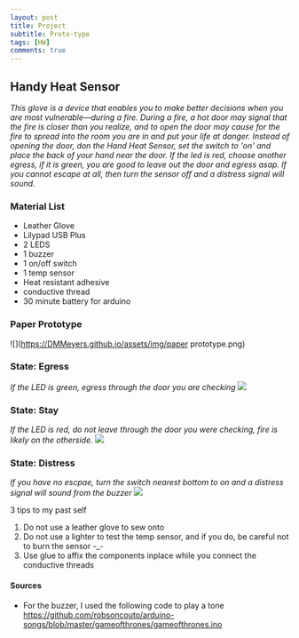 ```yaml
---
layout: post
title: Project
subtitle: Proto-type
tags: [HW]
comments: true
---
```


## Handy Heat Sensor


*This glove is a device that enables you to make better decisions when you are most vulnerable—during a fire. During a fire, a hot door may signal that the fire is closer than you realize, and to open the door may cause for the fire to spread into the room you are in and put your life at danger. Instead of opening the door, don the Hand Heat Sensor, set the switch to 'on' and place the back of your hand near the door. If the led is red, choose another egress, if it is green, you are good to leave out the door and egress asap. If you cannot escape at all, then turn the sensor off and a distress signal will sound.*

### Material List

- Leather Glove
- Lilypad USB Plus
- 2 LEDS
- 1 buzzer
- 1 on/off switch
- 1 temp sensor
- Heat resistant adhesive
- conductive thread
- 30 minute battery for arduino

### Paper Prototype
![](https://DMMeyers.github.io/assets/img/paper prototype.png)

### State: Egress
*If the LED is green, egress through the door you are checking*
![](https://DMMeyers.github.io/assets/img/egress.jpeg)

### State: Stay
*If the LED is red, do not leave through the door you were checking, fire is likely on the otherside.*
![](https://DMMeyers.github.io/assets/img/stay.jpeg)

### State: Distress 
*If you have no escpae, turn the switch nearest bottom to on and a distress signal will sound from the buzzer*
![](https://DMMeyers.github.io/assets/img/fire.jpeg)

3 tips to my past self
1. Do not use a leather glove to sew onto
2. Do not use a lighter to test the temp sensor, and if you do, be careful not to burn the sensor -_-
3. Use glue to affix the components inplace while you connect the conductive threads

####  Sources
- For the buzzer, I used the following code to play a tone https://github.com/robsoncouto/arduino-songs/blob/master/gameofthrones/gameofthrones.ino
